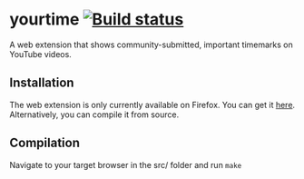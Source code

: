 # yourtime [![Build status](https://travis-ci.org/eonmilu/yourtime.svg?branch=master)](https://travis-ci.org/eonmilu/yourtime)

A web extension that shows community-submitted, important timemarks on YouTube videos.

## Installation

The web extension is only currently available on Firefox. You can get it [here](https://addons.mozilla.org/en-US/firefox/addon/your-time/). Alternatively, you can compile it from source.

## Compilation

Navigate to your target browser in the src/ folder and run `make`
